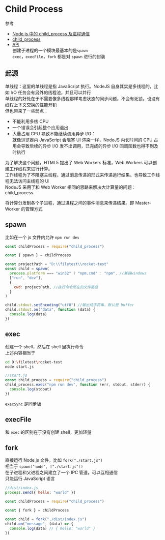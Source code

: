 # Child Process

参考

- [Node.js 中的 child_process 及进程通信](https://www.byvoid.com/zhs/blog/node-child-process-ipc)
- [child_process](https://github.com/chyingp/nodejs-learning-guide/blob/master/%E6%A8%A1%E5%9D%97/child_process.md)
- [API](https://nodejs.org/api/child_process.html)  
  创建子进程的一个模块最基本的是`spawn`  
  `exec`，`execFile`，`fork` 都是对 `spawn` 进行的封装

## 起源

单线程：这里的单线程是指 JavaScript 执行。NodeJS 自身其实是多线程的，比如 I/O 任务会有另外的线程池，并且可以并行  
单线程的好处在于不需要像多线程那样考虑状态的同步问题，不会有死锁，也没有线程上下文交换的性能开销  
但也带来了一些弱点：

- 不能利用多核 CPU
- 一个错误会引起整个应用退出
- 大量占用 CPU 导致不能继续调用异步 I/O：  
  就像浏览器内 JavaScript 会阻塞 UI 渲染一样，NodeJS 内长时间的 CPU 占用会导致后续的异步 I/O 发不出调用，已完成的异步 I/O 回调函数也得不到及时执行

为了解决这个问题，HTML5 提出了 Web Workers 标准，Web Workers 可以创建工作线程来进行计算。  
工作线程为了不阻塞主线程，通过消息传递的形式来传递运行结果。也导致工作线程无法访问主线程的 UI  
NodeJS 采用了和 Web Worker 相同的思路来解决大计算量的问题：child_process

将计算分发到各个子进程，通过进程之间的事件消息来传递结果。即 Master-Worker 的管理方式

## spawn

比如在一个 js 文件内允许 `npm run dev`

```js
const childProcess = require("child_process")

const { spawn } = childProcess

const projectPath = "D:\\filetest\\rocket-test"
const child = spawn(
  process.platform === "win32" ? "npm.cmd" : "npm", //兼容windows
  ["run", "dev"],
  {
    cwd: projectPath, //执行命令所在的文件路径
  }
)

child.stdout.setEncoding("utf8") //输出成字符串，默认是 buffer
child.stdout.on("data", function (data) {
  console.log(data)
})
```

## exec

创建一个 shell，然后在 shell 里执行命令  
上述内容相当于

```bash
cd D:\filetest\rocket-test
node start.js
```

```js
//start.js
const child_process = require("child_process")
child_process.exec("npm run dev", function (err, stdout, stderr) {
  console.log(stdout)
})
```

`execSync` 是同步版

## execFile

和 `exec` 的区别在于没有创建 shell，更加轻量

## fork

直接运行 Node.js 文件，比如 `fork("./start.js")`  
相当于 `spawn("node", ["./start.js"])`  
在子进程和父进程之间建立了一个 IPC 管道，可以互相通信  
只能运行 JavaScript 语言

```js
//dist/index.js
process.send({ hello: "world" })
```

```js
const childProcess = require("child_process")

const { fork } = childProcess

const child = fork("./dist/index.js")
child.on("message", (data) => {
  console.log(data) // { hello: "world" }
})
```
